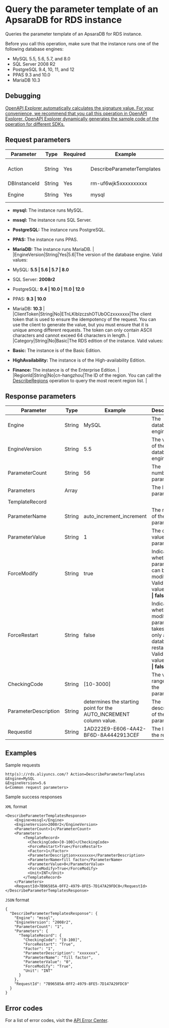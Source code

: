 # Query the parameter template of an ApsaraDB for RDS instance

Queries the parameter template of an ApsaraDB for RDS instance.

Before you call this operation, make sure that the instance runs one of the following database engines:

-   MySQL 5.5, 5.6, 5.7, and 8.0
-   SQL Server 2008 R2
-   PostgreSQL 9.4, 10, 11, and 12
-   PPAS 9.3 and 10.0
-   MariaDB 10.3

## Debugging

[OpenAPI Explorer automatically calculates the signature value. For your convenience, we recommend that you call this operation in OpenAPI Explorer. OpenAPI Explorer dynamically generates the sample code of the operation for different SDKs.](https://api.aliyun.com/#product=Rds&api=DescribeParameterTemplates&type=RPC&version=2014-08-15)

## Request parameters

|Parameter|Type|Required|Example|Description|
|---------|----|--------|-------|-----------|
|Action|String|Yes|DescribeParameterTemplates|The operation that you want to perform. Set the value to **DescribeParameterTemplates**. |
|DBInstanceId|String|Yes|rm-uf6wjk5xxxxxxxxxx|The ID of the instance. |
|Engine|String|Yes|mysql|The database engine that the instance runs. Valid values:

 -   **mysql:** The instance runs MySQL.
-   **mssql:** The instance runs SQL Server.
-   **PostgreSQL:** The instance runs PostgreSQL.
-   **PPAS:** The instance runs PPAS.
-   **MariaDB:** The instance runs MariaDB. |
|EngineVersion|String|Yes|5.6|The version of the database engine. Valid values:

 -   MySQL: **5.5 \| 5.6 \| 5.7 \| 8.0**
-   SQL Server: **2008r2**
-   PostgreSQL: **9.4 \| 10.0 \| 11.0 \| 12.0**
-   PPAS: **9.3 \| 10.0**
-   MariaDB: **10.3** |
|ClientToken|String|No|ETnLKlblzczshOTUbOCzxxxxxxx|The client token that is used to ensure the idempotency of the request. You can use the client to generate the value, but you must ensure that it is unique among different requests. The token can only contain ASCII characters and cannot exceed 64 characters in length. |
|Category|String|No|Basic|The RDS edition of the instance. Valid values:

 -   **Basic:** The instance is of the Basic Edition.
-   **HighAvailability:** The instance is of the High-availability Edition.
-   **Finance:** The instance is of the Enterprise Edition. |
|RegionId|String|No|cn-hangzhou|The ID of the region. You can call the [DescribeRegions](~~26243~~) operation to query the most recent region list. |

## Response parameters

|Parameter|Type|Example|Description|
|---------|----|-------|-----------|
|Engine|String|MySQL|The database engine. |
|EngineVersion|String|5.5|The version of the database engine. |
|ParameterCount|String|56|The number of parameters. |
|Parameters|Array| |The list of parameters. |
|TemplateRecord| | | |
|ParameterName|String|auto\_increment\_increment|The name of the parameter. |
|ParameterValue|String|1|The default value of the parameter. |
|ForceModify|String|true|Indicates whether the parameter can be modified. Valid values: **true \| false** |
|ForceRestart|String|false|Indicates whether the modified parameter takes effect only after a database restart. Valid values: **true \| false** |
|CheckingCode|String|\[10-3000\]|The value range of the parameter. |
|ParameterDescription|String|determines the starting point for the AUTO\_INCREMENT column value.|The description of the parameter. |
|RequestId|String|1AD222E9-E606-4A42-BF6D-8A4442913CEF|The ID of the request. |

## Examples

Sample requests

```
http(s)://rds.aliyuncs.com/? Action=DescribeParameterTemplates
&Engine=MySQL
&EngineVersion=5.6
&<Common request parameters>
```

Sample success responses

`XML` format

```
<DescribeParameterTemplatesResponse>
    <Engine>mssql</Engine>
    <EngineVersion>2008r2</EngineVersion>
    <ParameterCount>1</ParameterCount>
    <Parameters>
        <TemplateRecord>
          <CheckingCode>[0-100]</CheckingCode>
          <ForceRestart>True</ForceRestart>
          <Factor>1</Factor>
          <ParameterDescription>xxxxxxx</ParameterDescription>
          <ParameterName>fill factor</ParameterName>
          <ParameterValue>0</ParameterValue>
          <ForceModify>True</ForceModify>
          <Unit>INT</Unit>
        </TemplateRecord>
    </Parameters>
    <RequestId>7B96585A-0FF2-4979-8FE5-7D147A29FDC0</RequestId>
</DescribeParameterTemplatesResponse>
```

`JSON` format

```
{
  "DescribeParameterTemplatesResponse": {
    "Engine": "mssql",
    "EngineVersion": "2008r2",
    "ParameterCount": "1",
    "Parameters": {
      "TemplateRecord": {
        "CheckingCode": "[0-100]",
        "ForceRestart": "True",
        "Factor": "1",
        "ParameterDescription": "xxxxxxx",
        "ParameterName": "fill factor",
        "ParameterValue": "0",
        "ForceModify": "True",
        "Unit": "INT"
      }
    },
    "RequestId": "7B96585A-0FF2-4979-8FE5-7D147A29FDC0"
  }
}
```

## Error codes

For a list of error codes, visit the [API Error Center](https://error-center.alibabacloud.com/status/product/Rds).

